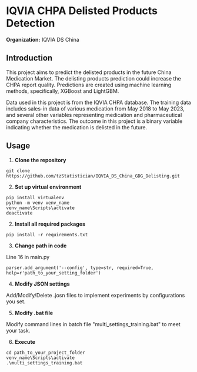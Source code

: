 # IQVIA CHPA Delisted Products Detection

**Organization:** IQVIA DS China

## Introduction

This project aims to predict the delisted products in the future China Medication Market. The delisting products prediction could increase the CHPA report quality. Predictions are created using machine learning methods, specifically, XGBoost and LightGBM. 

Data used in this project is from the IQVIA CHPA database. The training data includes sales-in data of various medication from May 2018 to May 2023, and several other variables representing medication and pharmaceutical company characteristics. The outcome in this project is a binary variable indicating whether the medication is delisted in the future.

## Usage

1. **Clone the repository**
```
git clone https://github.com/tzStatistician/IQVIA_DS_China_GDG_Delisting.git
```

2. **Set up virtual environment**

```
pip install virtualenv 
python -m venv venv_name
venv_name\Scripts\activate
deactivate
```

2. **Install all required packages**

```
pip install -r requirements.txt
```

3. **Change path in code**

Line 16 in main.py

```
parser.add_argument('--config', type=str, required=True, help=r'path_to_your_setting_folder')
```

4. **Modify JSON settings**

Add/Modify/Delete .josn files to implement experiments by configurations you set.

5. **Modify .bat file**

Modify command lines in batch file "multi_settings_training.bat" to meet your task.

6. **Execute**

```
cd path_to_your_project_folder
venv_name\Scripts\activate
.\multi_settings_training.bat
```